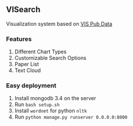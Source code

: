 ## VISearch
Visualization system based on [VIS Pub Data](http://www.vispubdata.org/site/vispubdata/)

### Features
1. Different Chart Types
1. Customizable Search Options
1. Paper List
1. Text Cloud

### Easy deployment
1. Install mongodb 3.4 on the server
1. Run `bash setup.sh`
1. Install `wordnet` for python `nltk`
1. Run `python manage.py runserver 0.0.0.0:8000`
